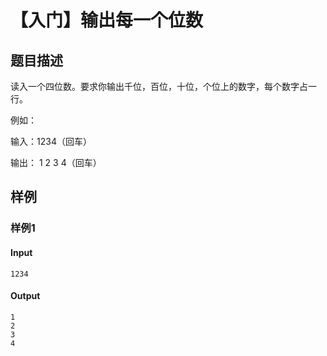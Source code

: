 # 【入门】输出每一个位数

## 题目描述

读入一个四位数。要求你输出千位，百位，十位，个位上的数字，每个数字占一行。

例如：

输入：1234（回车）

输出：
1
2
3
4（回车）

## 样例

### 样例1

#### Input

```
1234
```

#### Output

```
1
2
3
4
```